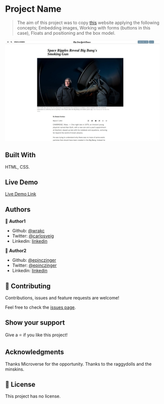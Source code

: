 
# Project Name

> The aim of this project was to copy [this](https://www.nytimes.com/2014/03/18/science/space/detection-of-waves-in-space-buttresses-landmark-theory-of-big-bang.html?_r=0) website applying the following concepts; Embedding images, Working with forms (buttons in this case), Floats and positioning and the box model.   

![screenshot](./assets/images/screenshot.jpeg)


## Built With

HTML, CSS.


## Live Demo

[Live Demo Link](https://raw.githack.com/epinczinger/newyork_times/main_page/begin.html)


## Authors

👤 **Author1**

- Github: [@wrakc](https://github.com/wrack)
- Twitter: [@carlosveig](https://twitter.com/carlosveig)
- Linkedin: [linkedin](https://linkedin.com/chveiga)

👤 **Author2**

- Github: [@epinczinger](https://github.com/epinczinger)
- Twitter: [@epinczinger](https://twitter.com/epinczinger)
- Linkedin: [linkedin](https://linkedin.com/epinczinger)

## 🤝 Contributing

Contributions, issues and feature requests are welcome!

Feel free to check the [issues page](https://github.com/epinczinger/newyork_times/issues).

## Show your support

Give a ⭐️ if you like this project!

## Acknowledgments

Thanks Microverse for the opportunity. 
Thanks to the raggydolls and the minskins.

## 📝 License

This project has no license.
